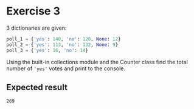 # Exercise 3

3 dictionaries are given:

```py
poll_1 = {'yes': 140, 'no': 120, None: 12}
poll_2 = {'yes': 113, 'no': 132, None: 9}
poll_3 = {'yes': 16, 'no': 14}
```

Using the built-in collections module and the Counter class find the total number of `'yes'` votes and print to the console.

## Expected result

```cmd
269
```
